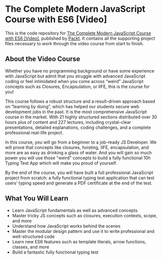 # The Complete Modern JavaScript Course with ES6 [Video]
This is the code repository for [The Complete Modern JavaScript Course with ES6  [Video]](https://www.packtpub.com/web-development/complete-python-and-postgresql-developer-course-video?utm_source=github&utm_medium=repository&utm_campaign=9781789957488), published by [Packt](https://www.packtpub.com/?utm_source=github). It contains all the supporting project files necessary to work through the video course from start to finish.

## About the Video Course
Whether you have no programming background or have some experience with JavaScript but admit that you struggle with advanced JavaScript coding or feel intimidated when you come across “weird” JavaScript concepts such as Closures, Encapsulation, or IIFE, this is the course for you! 

This course follows a robust structure and a result-driven approach based on “learning by doing”, which has helped our students secure web development jobs in the past. It is the most comprehensive JavaScript course in the market. With 21 highly structured sections distributed over 30 hours plus of content and 227 lectures, including crystal-clear presentations, detailed explanations, coding challenges, and a complete professional real-life project. 

In this course, you will go from a beginner to a job-ready JS Developer. We will prove that concepts like closures, hoisting, IIFE, encapsulation, and more are as easy as drinking a glass of water. And you will gain so much power you will use those "weird" concepts to build a fully functional 10h Typing Test App which will make you proud of yourself. 

By the end of the course, you will have built a full professional JavaScript project from scratch: a fully functional typing test application that can test users’ typing speed and generate a PDF certificate at the end of the test. 

<H2>What You Will Learn</H2>
<DIV class=book-info-will-learn-text>
<UL>
<LI>Learn JavaScript fundamentals as well as advanced concepts 
<LI>Master tricky JS concepts such as closures, execution contexts, scope, and more 
<LI>Understand how JavaScript works behind the scenes 
<LI>Master the modular design pattern and use it to write professional and well-structured code 
<LI>Learn new ES6 features such as template literals, arrow functions, classes, and more 
<LI>Build a fantastic fully functional typing test </LI></UL></DIV>


